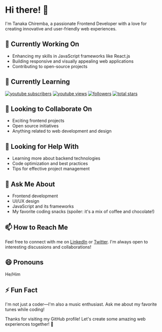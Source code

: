 # Hi there! 👋

I'm Tanaka Chiremba, a passionate Frontend Developer with a love for creating innovative and user-friendly web experiences.

## 🔭 Currently Working On

- Enhancing my skills in JavaScript frameworks like React.js
- Building responsive and visually appealing web applications
- Contributing to open-source projects

## 🌱 Currently Learning

   <p align="left">
      <a href="https://www.youtube.com/c/fknight?sub_confirmation=1">
         <img alt="youtube subscribers" title="Subscribe to my YouTube channel" src="https://custom-icon-badges.demolab.com/youtube/channel/subscribers/UC2WHjPDvbE6O328n17ZGcfg?color=%23E05D44&label=SUBSCRIBE&logo=video&logoColor=white&style=for-the-badge&labelColor=CE4630"/></a> 
      <a href="https://www.youtube.com/c/fknight">
         <img alt="youtube views" title="YouTube views" src="https://custom-icon-badges.demolab.com/youtube/channel/views/UC2WHjPDvbE6O328n17ZGcfg?color=%23E1AD0E&logo=eye&logoColor=white&style=for-the-badge&labelColor=C79600"/></a> 
      <a href="https://github.com/ForrestKnight?tab=followers">
         <img alt="followers" title="Follow me on Github" src="https://custom-icon-badges.demolab.com/github/followers/ForrestKnight?color=236ad3&labelColor=1155ba&style=for-the-badge&logo=person-add&label=Follow&logoColor=white"/></a>
      <a href="https://github.com/ForrestKnight?tab=repositories&sort=stargazers">
         <img alt="total stars" title="Total stars on GitHub" src="https://custom-icon-badges.demolab.com/github/stars/ForrestKnight?color=55960c&style=for-the-badge&labelColor=488207&logo=star"/></a>
   </p>

## 👯 Looking to Collaborate On

- Exciting frontend projects
- Open source initiatives
- Anything related to web development and design

## 🤔 Looking for Help With

- Learning more about backend technologies
- Code optimization and best practices
- Tips for effective project management

## 💬 Ask Me About

- Frontend development
- UI/UX design
- JavaScript and its frameworks
- My favorite coding snacks (spoiler: it's a mix of coffee and chocolate!)

## 📫 How to Reach Me

Feel free to connect with me on [LinkedIn](https://www.linkedin.com/in/tanaka-chiremba/) or [Twitter](https://twitter.com/tanakaa11). I'm always open to interesting discussions and collaborations!

## 😄 Pronouns

He/Him

## ⚡ Fun Fact

I'm not just a coder—I'm also a music enthusiast. Ask me about my favorite tunes while coding!

Thanks for visiting my GitHub profile! Let's create some amazing web experiences together! 🚀
